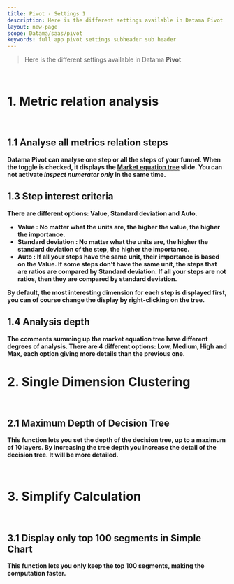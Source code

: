 ```yaml
---
title: Pivot - Settings 1
description: Here is the different settings available in Datama Pivot
layout: new-page
scope: Datama/saas/pivot
keywords: full app pivot settings subheader sub header
---
```



> Here is the different settings available in Datama **Pivot**

<br>

<!-- <b>Single Dimension Clusturing:<b><br>
- [Aggregation in %](#aggregation-in-)
- [Maximum Depth For Continuous Grouping](#maximum-depth-for-continuous-grouping)

<br>
<b>Multiple Dimensions Clusturing:<b><br>
- [Maximum Depth Of Decision Tree](#maximum-depth-of-decision-tree)

<br>
<b>Basic setting:s<b><br>
- [Comparison](#comparison)
- [KPI](#kpi) (Metric Relation)

<br>
<b>Metric relation analysis:<b><br>
- [Inspect numerator only](#inspect-numerator-only)
- [Analyse all metrics relation steps](#analyse-all-metrics-relation-steps)
- [Step interest criteria](#step-interest-criteria)
- [Analysis depth](#analysis-depth)

<br>

> Find here the details of the main settings Datama Pivot

<br/> -->

# 1. <b>Metric relation analysis<b>

<br/>

<!-- ## 1.1 Inspect numerator only

When the toggle is checked, Pivot is focusing on the numerator of the step you are currently exploring. -->

## 1.1 Analyse all metrics relation steps

Datama Pivot can analyse one step or all the steps of your funnel. When the toggle is checked, it displays the [Market equation tree]({{site.url}}/{{site.baseurl}}/core_app/new/pivot/pivot_interface.html#market-equation-tree) slide. You can not activate _Inspect numerator only_ in the same time.

## 1.3 Step interest criteria

There are different options: Value, Standard deviation and Auto.

- **Value** : No matter what the units are, the higher the value, the higher the importance.
- **Standard deviation** : No matter what the units are, the higher the standard deviation of the step, the higher the importance.
- **Auto** : If all your steps have the same unit, their importance is based on the Value. If some steps don't have the same unit, the steps that are ratios are compared by Standard deviation. If all your steps are not ratios, then they are compared by standard deviation.

By default, the most interesting dimension for each step is displayed first, you can of course change the display by right-clicking on the tree.

## 1.4 Analysis depth

The comments summing up the market equation tree have different degrees of analysis. There are 4 different options: Low, Medium, High and Max, each option giving more details than the previous one.

# 2. <b>Single Dimension Clustering<b>
<br>

## 2.1 Maximum Depth of Decision Tree

This function lets you set the depth of the decision tree, up to a maximum of 10 layers. By increasing the tree depth you increase the detail of the decision tree. It will be more detailed.

<br>

<!-- <img src="{{site.url}}/{{site.baseurl}}/core_app/new/pivot/images/pivot_settings.png"> -->

<!-- ## 1.1 Aggregation in %

The level of aggregation that the model is using – e.g. if Level of aggregation is set at X%, segment within each dimension that represents less than X% of the Primary Numerator (e.g. Revenues) of the main KPI you’re analyzing will be clustered in one « Other » segment. X is set at 2 by default, but you may want to play with this parameter quite a bit because it can change significantly the calculation of mix effects.

For example, by default(with 2% of aggregation), the importance chart is as following:

<img src="{{site.url}}/{{site.baseurl}}/core_app/new/pivot/images/pivot_2per_chart.png">

Access to pivot advanced setting via:

<img src="{{site.url}}/{{site.baseurl}}/core_app/new/pivot/images/Expand_Comparison_configuration.png">

<img src="{{site.url}}/{{site.baseurl}}/core_app/new/pivot/images/to_advanced_set.png">

Click on Pivot model under "Advanced Settings"
Move the cursor to the right to increase the level of aggregation up to 5%, then click on « Apply » to save the change.

<img src="{{site.url}}/{{site.baseurl}}/core_app/new/pivot/images/5per_pivot_set.png">

Segments are now aggregated at the requested level:

<img src="{{site.url}}/{{site.baseurl}}/core_app/new/pivot/images/pivot_5per_chart.png">


<br> -->

<!-- ## 1.1 Maximum Depth For Continuous Grouping

For continuous elements, multiple clusters are created aggregating elements having a similar average KPI. The level of aggregation of the clustering is set by this parameter.

<br/> -->

# 3. <b>Simplify Calculation<b>
<br>

## 3.1 Display only top 100 segments in Simple Chart

This function lets you only keep the top 100 segments, making the computation faster.

<br/>

<!-- # 2 <b>Multiple Dimension Clustering<b>
<br/>

## 2.1 Maximum Depth Of Decision Tree

**The Decision Tree is not yet avalaible in the latest version of Datama Pivot**

By increasing the tree depth you increase the detail of the decision tree. It will be more detailed.

<br>

# 3. <b>Basic settings<b>
<br>

## 3.1 Comparison

Datama Pivot can be used with a comparison. To enable this mode select a dimension and the element you want to compare. Each graph and the comments will be in a Compare mode reflecting the difference of the elements you are comparing.

<br>

## 3.2 KPI

In Datama Pivot, there is only one ratio to be defined to run the module. This ratio will be used to understand the performance of the dimensions.

<br/> -->
